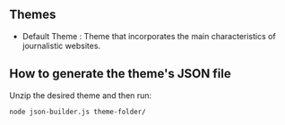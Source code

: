 ## Themes

- Default Theme : Theme that incorporates the main characteristics of journalistic websites.

## How to generate the theme's JSON file

Unzip the desired theme and then run:

``` node json-builder.js theme-folder/ ```
